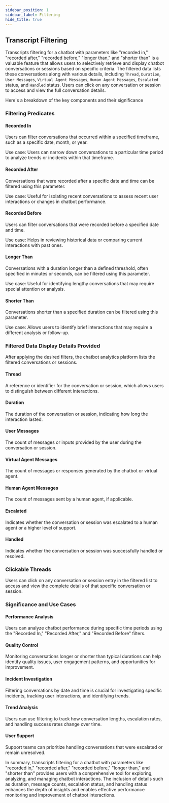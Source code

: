 ```yaml
---
sidebar_position: 1
sidebar_label: Filtering
hide_title: true
---
```


## Transcript Filtering

Transcripts filtering for a chatbot with parameters like "recorded in," "recorded after," "recorded before," "longer than," and "shorter than" is a valuable feature that allows users to selectively retrieve and display chatbot conversations or sessions based on specific criteria. The filtered data lists these conversations along with various details, including `Thread`, `Duration`, `User Messages`, `Virtual Agent Messages`, `Human Agent Messages`, `Escalated` status, and `Handled` status. Users can click on any conversation or session to access and view the full conversation details. 

Here's a breakdown of the key components and their significance

### Filtering Predicates

#### Recorded In

Users can filter conversations that occurred within a specified timeframe, such as a specific date, month, or year.

Use case: Users can narrow down conversations to a particular time period to analyze trends or incidents within that timeframe.

#### Recorded After

Conversations that were recorded after a specific date and time can be filtered using this parameter.

Use case: Useful for isolating recent conversations to assess recent user interactions or changes in chatbot performance.

#### Recorded Before

Users can filter conversations that were recorded before a specified date and time.

Use case: Helps in reviewing historical data or comparing current interactions with past ones.

#### Longer Than

Conversations with a duration longer than a defined threshold, often specified in minutes or seconds, can be filtered using this parameter.

Use case: Useful for identifying lengthy conversations that may require special attention or analysis.

#### Shorter Than

Conversations shorter than a specified duration can be filtered using this parameter.

Use case: Allows users to identify brief interactions that may require a different analysis or follow-up.

### Filtered Data Display Details Provided

After applying the desired filters, the chatbot analytics platform lists the filtered conversations or sessions.

#### Thread

A reference or identifier for the conversation or session, which allows users to distinguish between different interactions.

#### Duration

The duration of the conversation or session, indicating how long the interaction lasted.

#### User Messages

The count of messages or inputs provided by the user during the conversation or session.

#### Virtual Agent Messages

The count of messages or responses generated by the chatbot or virtual agent.

#### Human Agent Messages

The count of messages sent by a human agent, if applicable.

#### Escalated

Indicates whether the conversation or session was escalated to a human agent or a higher level of support.

#### Handled

Indicates whether the conversation or session was successfully handled or resolved.

### Clickable Threads

Users can click on any conversation or session entry in the filtered list to access and view the complete details of that specific conversation or session.

### Significance and Use Cases

#### Performance Analysis

Users can analyze chatbot performance during specific time periods using the "Recorded In," "Recorded After," and "Recorded Before" filters.

#### Quality Control

Monitoring conversations longer or shorter than typical durations can help identify quality issues, user engagement patterns, and opportunities for improvement.

#### Incident Investigation

Filtering conversations by date and time is crucial for investigating specific incidents, tracking user interactions, and identifying trends.

#### Trend Analysis

Users can use filtering to track how conversation lengths, escalation rates, and handling success rates change over time.

#### User Support

Support teams can prioritize handling conversations that were escalated or remain unresolved.

In summary, transcripts filtering for a chatbot with parameters like "recorded in," "recorded after," "recorded before," "longer than," and "shorter than" provides users with a comprehensive tool for exploring, analyzing, and managing chatbot interactions. The inclusion of details such as duration, message counts, escalation status, and handling status enhances the depth of insights and enables effective performance monitoring and improvement of chatbot interactions.